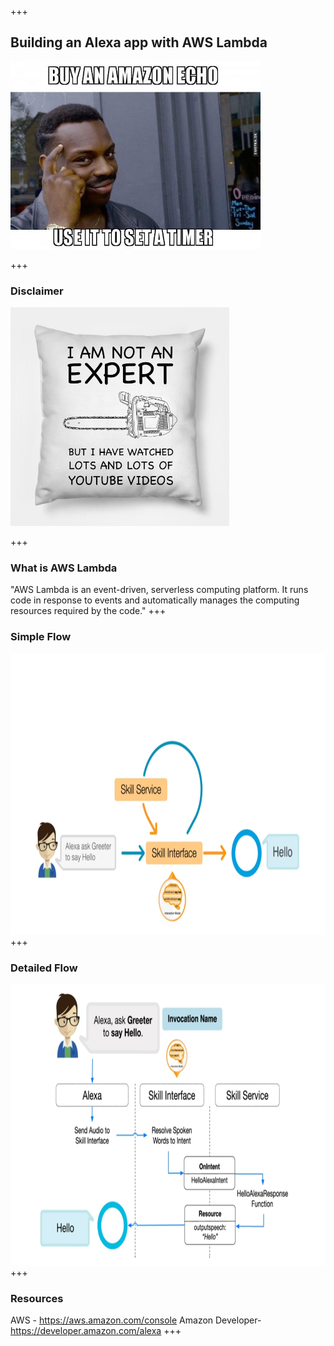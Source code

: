 +++
## Building an Alexa app with AWS Lambda
<img src="./assets/alexaHomePage.jpg" width="400" height="300"/>

+++

### Disclaimer
<img src="./assets/notAnExpert.jpg" width="350" height="350"/>

+++

### What is AWS Lambda
"AWS Lambda is an event-driven, serverless computing platform. It runs code in response to events and automatically manages the computing resources required by the code."
+++

### Simple Flow
<img src="./assets/simpleFlow.jpg" width="750" height="450">
+++

### Detailed Flow
<img src="./assets/detailedFlow.jpg" width="750" height="450">
+++

### Resources
AWS - https://aws.amazon.com/console
Amazon Developer- https://developer.amazon.com/alexa
+++
